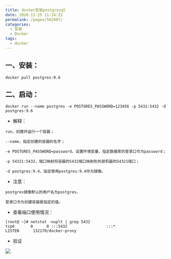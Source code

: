 ```yaml
---
title: docker安装postgresql
date: 2020-12-25 11:14:22
permalink: /pages/56240f/
categories:
  - 安装
  - Docker
tags:
  - docker
---
```



## 一、安装：

`docker pull postgres:9.6`

## 二、启动：

`docker run --name postgres -e POSTGRES_PASSWORD=123456 -p 5432:5432 -d postgres:9.6`

- 解释：
```shell
run，创建并运行一个容器；

--name，指定创建的容器的名字；

-e POSTGRES_PASSWORD=password，设置环境变量，指定数据库的登录口令为password；

-p 54321:5432，端口映射将容器的5432端口映射到外部机器的54321端口；

-d postgres:9.4，指定使用postgres:9.4作为镜像。
```
- 注意：
```
postgres镜像默认的用户名为postgres，

登录口令为创建容器是指定的值。
```

- 查看端口使用情况：
```shell
[root@ ~]# netstat -nuplt | grep 5432
tcp6       0      0 :::5432                 :::*                    LISTEN      132170/docker-proxy 
```

- 验证

![](https://cdn.jsdelivr.net/gh/summerking1/image@main/0225-11.png)